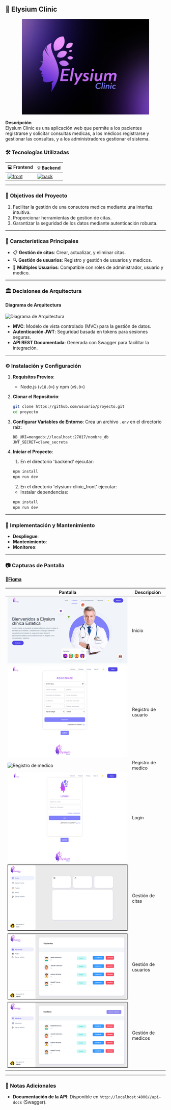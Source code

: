 ## 📘 Elysium Clinic

<div align="center">
  <img src="./docs/banner.jpeg" alt="Logo" width="400" height="300">
</div>


**Descripción**  
Elysium Clinic es una aplicación web que permite a los pacientes registrarse y solicitar consultas medicas, a los médicos registrarse y gestionar las consultas, y a los administradores gestionar el sistema.

### 🛠️ Tecnologías Utilizadas

| 💻 Frontend | 💡 Backend |
| ----------- | ---------- |
| [![front](https://skillicons.dev/icons?i=astro,tailwind,css,js&perline=2)](https://skillicons.dev)      | [![back](https://skillicons.dev/icons?i=nodejs,express,mongodb,ts&perline=2)](https://skillicons.dev)   |

---

### 🎯 Objetivos del Proyecto
1. Facilitar la gestión de una consutora medica mediante una interfaz intuitiva.
2. Proporcionar herramientas de gestion de citas.
3. Garantizar la seguridad de los datos mediante autenticación robusta.

---

### 🌟 Características Principales
- 📋 **Gestión de citas**: Crear, actualizar, y eliminar citas.  
- 🔍 **Gestión de usuarios**: Registro y gestión de usuarios y medicos.
- 👥 **Múltiples Usuarios**: Compatible con roles de administrador, usuario y medico.

---

### 🏛️ Decisiones de Arquitectura
#### Diagrama de Arquitectura
![Diagrama de Arquitectura](ruta/a/tu/diagrama.png)

- **MVC**: Modelo de vista controlado (MVC) para la gestión de datos.
- **Autenticación JWT**: Seguridad basada en tokens para sesiones seguras.  
- **API REST Documentada**: Generada con Swagger para facilitar la integración.  

---

### ⚙️ Instalación y Configuración
1. **Requisitos Previos**:
   - Node.js (`v18.0+`) y npm (`v9.0+`)
   
2. **Clonar el Repositorio**:
   ```bash
   git clone https://github.com/usuario/proyecto.git
   cd proyecto
   ```

3. **Configurar Variables de Entorno**:
   Crea un archivo `.env` en el directorio raíz:
   ```env
   DB_URI=mongodb://localhost:27017/nombre_db
   JWT_SECRET=clave_secreta
   ```

4. **Iniciar el Proyecto**:
    1. En el directorio 'backend' ejecutar:
    ```sh
    npm install
    npm run dev
    ```
    2. En el directorio 'elysium-clinic_front' ejecutar:
    - Instalar dependencias:
    ```sh
    npm install
    npm run dev
    ```

---

### 🚀 Implementación y Mantenimiento
- **Despliegue**:   
- **Mantenimiento**: 
- **Monitoreo**:

---

### 📷 Capturas de Pantalla

#### 🔗[Figma](https://www.figma.com/file/3a3c0c3d3e9c4c6c9f3f2c5d0f0e0d0c/No-Country?node-id=0%3A1)

| Pantalla | Descripción |
|----------|-------------|
| ![Inicio](./docs/screenshots/inicio.png) | Inicio |
| ![Registro de usuario](./docs/screenshots/registro-usuario.png) | Registro de usuario |
| ![Registro de medico](./docs/screenshots/registro-medico.png) | Registro de medico |
| ![Login](./docs/screenshots/login.png) | Login |
| ![Gestión de citas](./docs/screenshots/gestion-citas.png) | Gestión de citas |
| ![Gestión de usuarios](./docs/screenshots/gestion-usuarios.png) | Gestión de usuarios |
| ![Gestión de medicos](./docs/screenshots/gestion-medicos.png) | Gestión de medicos |


---

### 📝 Notas Adicionales
- **Documentación de la API**: Disponible en `http://localhost:4000//api-docs` (Swagger).  